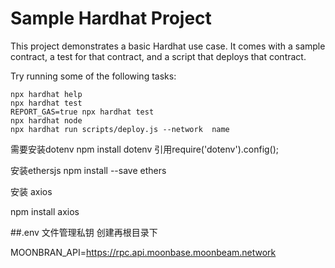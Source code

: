 # Sample Hardhat Project

This project demonstrates a basic Hardhat use case. It comes with a sample contract, a test for that contract, and a script that deploys that contract.

Try running some of the following tasks:

```shell
npx hardhat help
npx hardhat test
REPORT_GAS=true npx hardhat test
npx hardhat node
npx hardhat run scripts/deploy.js --network  name
```

需要安装dotenv
npm install dotenv 
引用require('dotenv').config();

安装ethersjs
npm install --save ethers


安装 axios

npm install axios


##.env 文件管理私钥 创建再根目录下

MOONBRAN_API=https://rpc.api.moonbase.moonbeam.network


